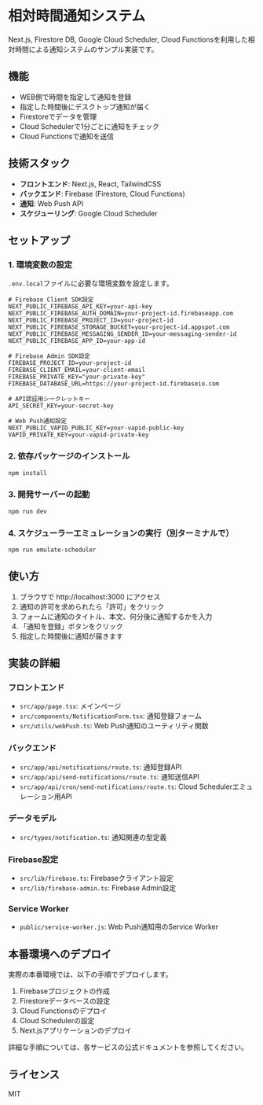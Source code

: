 # 相対時間通知システム

Next.js, Firestore DB, Google Cloud Scheduler, Cloud Functionsを利用した相対時間による通知システムのサンプル実装です。

## 機能

- WEB側で時間を指定して通知を登録
- 指定した時間後にデスクトップ通知が届く
- Firestoreでデータを管理
- Cloud Schedulerで1分ごとに通知をチェック
- Cloud Functionsで通知を送信

## 技術スタック

- **フロントエンド**: Next.js, React, TailwindCSS
- **バックエンド**: Firebase (Firestore, Cloud Functions)
- **通知**: Web Push API
- **スケジューリング**: Google Cloud Scheduler

## セットアップ

### 1. 環境変数の設定

`.env.local`ファイルに必要な環境変数を設定します。

```
# Firebase Client SDK設定
NEXT_PUBLIC_FIREBASE_API_KEY=your-api-key
NEXT_PUBLIC_FIREBASE_AUTH_DOMAIN=your-project-id.firebaseapp.com
NEXT_PUBLIC_FIREBASE_PROJECT_ID=your-project-id
NEXT_PUBLIC_FIREBASE_STORAGE_BUCKET=your-project-id.appspot.com
NEXT_PUBLIC_FIREBASE_MESSAGING_SENDER_ID=your-messaging-sender-id
NEXT_PUBLIC_FIREBASE_APP_ID=your-app-id

# Firebase Admin SDK設定
FIREBASE_PROJECT_ID=your-project-id
FIREBASE_CLIENT_EMAIL=your-client-email
FIREBASE_PRIVATE_KEY="your-private-key"
FIREBASE_DATABASE_URL=https://your-project-id.firebaseio.com

# API認証用シークレットキー
API_SECRET_KEY=your-secret-key

# Web Push通知設定
NEXT_PUBLIC_VAPID_PUBLIC_KEY=your-vapid-public-key
VAPID_PRIVATE_KEY=your-vapid-private-key
```

### 2. 依存パッケージのインストール

```bash
npm install
```

### 3. 開発サーバーの起動

```bash
npm run dev
```

### 4. スケジューラーエミュレーションの実行（別ターミナルで）

```bash
npm run emulate-scheduler
```

## 使い方

1. ブラウザで http://localhost:3000 にアクセス
2. 通知の許可を求められたら「許可」をクリック
3. フォームに通知のタイトル、本文、何分後に通知するかを入力
4. 「通知を登録」ボタンをクリック
5. 指定した時間後に通知が届きます

## 実装の詳細

### フロントエンド

- `src/app/page.tsx`: メインページ
- `src/components/NotificationForm.tsx`: 通知登録フォーム
- `src/utils/webPush.ts`: Web Push通知のユーティリティ関数

### バックエンド

- `src/app/api/notifications/route.ts`: 通知登録API
- `src/app/api/send-notifications/route.ts`: 通知送信API
- `src/app/api/cron/send-notifications/route.ts`: Cloud Schedulerエミュレーション用API

### データモデル

- `src/types/notification.ts`: 通知関連の型定義

### Firebase設定

- `src/lib/firebase.ts`: Firebaseクライアント設定
- `src/lib/firebase-admin.ts`: Firebase Admin設定

### Service Worker

- `public/service-worker.js`: Web Push通知用のService Worker

## 本番環境へのデプロイ

実際の本番環境では、以下の手順でデプロイします。

1. Firebaseプロジェクトの作成
2. Firestoreデータベースの設定
3. Cloud Functionsのデプロイ
4. Cloud Schedulerの設定
5. Next.jsアプリケーションのデプロイ

詳細な手順については、各サービスの公式ドキュメントを参照してください。

## ライセンス

MIT
